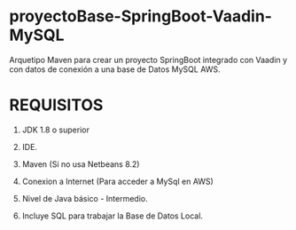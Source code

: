 # proyectoBase-SpringBoot-Vaadin-MySQL
Arquetipo Maven para crear un proyecto SpringBoot integrado con Vaadin y con datos de conexión a una base de Datos MySQL AWS.


# REQUISITOS
1. JDK 1.8 o superior
2. IDE.
3. Maven (Si no usa Netbeans 8.2)
4. Conexion a Internet (Para acceder a MySql en AWS)

5. Nivel de Java básico - Intermedio.

6. Incluye SQL para trabajar la Base de Datos Local.

